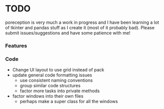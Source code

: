 # TODO
poreception is very much a work in progress and I have been learning a lot of tkinter and pandas stuff as I create it (most of it probably bad). Please submit issues/suggestions and have some patience with me!

### Features



### Code
* Change UI layout to use grid instead of pack
* update general code formatting issues
	* use consistent naming conventions
	* group similar code structures
	* factor more tasks into private methods
* factor windows into their own files
	* perhaps make a super class for all the windows
